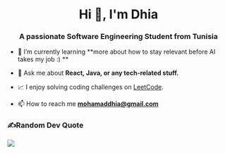 <h1 align="center">Hi 👋, I'm Dhia</h1>
<h3 align="center">A passionate Software Engineering Student from Tunisia</h3>

- 🌱 I’m currently learning **more about how to stay relevant before AI takes my job :) **

- 💬 Ask me about **React, Java, or any tech-related stuff.**

- 📈 I enjoy solving coding challenges on [LeetCode](https://leetcode.com/u/mohamaddhia).

- 📫 How to reach me **mohamaddhia@gmail.com**
<!-- 
```kotlin
Developer dhia = new Developer()
    .setName("Mohamed Dhia Thabet")
    .setCompany("Student")
    .setRole("software engineer");
```
-->



### ✍️Random Dev Quote
![](https://quotes-github-readme.vercel.app/api?type=horizontal&theme=vue)
